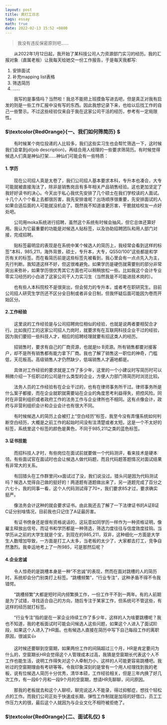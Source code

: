 ```yaml
---
layout: post
title: 真打工日志
tags: essay
math: true
date: 2022-02-13 15:52 +0800
---
```


> 我没有违反保密原则吧……

&emsp;&emsp;从2022年1月12日起，我开始了某科技公司人力资源部门实习的经历。我的汇报对象（直属老板）让我每天给她交一份工作报告，于是每天我都写:

1. 安排面试
2. 补充mapping list表格
3. 筛选简历
4. ……

&emsp;&emsp;我写的是事情吗？当然啦！我总不能把上班摸鱼写进去吧，但是真正对我有启发的则是一些工作汇报中没有写的东西。因此我想记录下来，也给以后找工作的自己一些警示。不过这些经验仅来自于我在这家公司干活的经历，参考有一定局限性。

### $\textcolor{RedOrange}{一、我们如何筛简历} $

&emsp;&emsp;有时候某个岗位投递的人比较多，我们这些实习生也会帮忙筛选一下，这时候我们会拿到jd(job description)，再结合用人经理的一些要求筛简历。有时候觉得候选人们真是神仙打架……神仙们可能会有一些特质：

#### 1. 学历

&emsp;&emsp;现在公司招人真是太卷了，我们公司招人基本要求本科，专升本也凑合，大专可能就被直接淘汰了，除非是销售岗且有多年相关产品销售经验。这也更加坚定了我好好读书的决心。今天出于私心我优先安排了几个硕士在我们学校读的人面试。十几个人个个看上去都很厉害，我先安排谁呢？出场顺序很重要，先安排面试的人如果合适后面的人可能就没机会了。既然我不知道谁更厉害，干脆就给校友一点好处吧。

&emsp;&emsp;公司用moka系统进行招聘，虽然这个系统有时候会抽风，但它总体还算好用。我认为它最重要的功能是对候选人贴标签，以及协助招聘团队和用人部门对接，完成招聘。

&emsp;&emsp;贴标签最明显的表现是在系统中某个候选人的简历上，我经常会看到这样的标签“本科，985,211，海外背景，硕士，专升本，大专，QS50/100”这些都是和学历有关的标签。而在看简历前是这些标签先被看到，我心里会有一点点先入为主，先行判断。我知道这样不好，但这很难避免。如果学历是硬伤就需要别的部分非常突出来弥补，如果学历很优秀其它方面也可以稍稍放松一些。比如我这个会计专业零实习经历的小白进了这家公司干人力实习生（当然我是不可能进技术岗的）。

&emsp;&emsp;也有些人本科院校不是很突出，但会努力的专升本，或者考在职研究生。目前公司招人研究生学历还不区分全日制或者非全日制，但我怀疑后面可能因为卷而开始区分。

#### 2.工作经验

&emsp;&emsp;这里说的工作经验是与公司招聘岗位相似的经验，也就是说两者要相契合才行。比如我打工的这家公司招人力岗时，就要求有在互联网科技企业干过的经验，因为我们要招一些科技人才，相应的招聘经理就要有招这类人的经历。

&emsp;&emsp;招销售时，要求有自己的厂商资源，也就是to B资源。所有销售都要对接客户，却不是所有销售都有能力拿下厂商。我也了解了销售这一职位的神奇，门槛低，天花板高。高级销售人才仍然缺少，低端销售人才遍地都是。

&emsp;&emsp;具体对工作经验的要求就是工作了多少年，这里的一个小建议时写简历时可以稍微介绍一下任职过的公司是什么类型的企业，方便人力部门筛简历时浏览比较。

&emsp;&emsp;法务人员的工作经验有在企业干过的，也有在律师事务所干过。律师事务所是什么案子都接，而在企业就职就需要站在企业的角度思考利益得失，把控风险。同时在非营利组织或者政府工作的法务工作与企业律所也不相同。这有点像会计，政府与非营利组织会计和企业会计也有很大不同。

&emsp;&emsp;有时候候选人的简历上会被打上“空白经历”标签，我至今没有弄懂系统如何判断空白经历，大概是之前工作的起始时间没有注清楚或者太短。这是一个不太好的标签，系统里这个标签的颜色是黄色，不同于985,211之类的蓝色标签。



#### 3.证书技能

&emsp;&emsp;而招科技人才时，有些岗位在面试前就要做一个代码测评，看来技术是硬本领。有些面试官在面试时也会让候选人做代码题，而且代码题答题情况对面试结果有非常大的关系。

&emsp;&emsp;有回猎头在工作群里问xx面试过了没，我们说没过。猎头问是因为代码测试吗？候选人觉得自己做的挺好的！两道题有道题做出来了，另一道题完成了百分之六七十。我的同事一看，这个人代码测试得了70+，我们要求85才过，要求确实挺严。

&emsp;&emsp;像法务会计这种的就会要求证书。由此我还去了解了一下法律证书的A证B证C证分别啥情况，目前我也只记住了A证最厉害。

&emsp;&emsp;有证书傍身还是很有资格说话的，这玩意如同学历一样作为一种资格证明，像雇主释放出信号。而证书和学历都是一种筛选，筛选力度往往与信度效度挂钩。当学历从之前的大学生就是个宝，到现在的985,211，双非，这种细化一方面是大学生人数增加导致，一方面是打工人太多，当老板的太少了，大家都去打工，竞争自然激烈。我幸运地考上了一所985，可是那然后呢？

#### 4.企业忠诚

&emsp;&emsp;令人惊奇的是跳槽本身是一种“不忠诚”的表现，然而在面对跳槽的人的简历时，系统却会分门别类打上标签。“跳槽频繁”，“行业专注”，这种矛盾不得不令我错愕。

&emsp;&emsp;“跳槽频繁”大都是短时间内频繁换工作，一份工作干不到一两年。有的人前期是为了试错，寻找适合自己的方向，随后专注于某家工作，但系统可不管这些，有这样的经历就打标签。

&emsp;&emsp;“行业专注”指的是在一家企业持续工作了多少年，这样的人为啥要跳槽呢？我也不知道，我的老板面试时可能会问候选人这些问题，如果这个人进入了面试阶段，如果这个人进入了HR面。也有候选人直接在简历中写下自己每段工作的离职原因，很诚实👍

&emsp;&emsp;这时候还要聊到空窗期，如果两份工作的间隔超过三个月，HR是肯定要问为什么的，空窗期长HR会觉得这个人管理成本过高，我猜是空窗期长代表这个人不工作也能生活，说明工作得失对这个人牵制力小，这样的人可能更容易跳槽吧。我听过的空窗期理由有考研等等。令我印象深刻的是曾有一个用人经理找到我的老板，说有位候选人简历十分优秀，清华本硕，工作经验相关，但是三年内换了好几次工作，有一段6个月和一段9个月的空窗期，想请HR先聊聊，问问原因。

&emsp;&emsp;那我的老板就去和这个人聊呗，聊完说这人不能录，得过抑郁症，想找个轻松点的工作。而我们公司正处于快速成长期，弹性工作制就是加班的好借口，员工工作压力大的很，最后这个人就因为与企业文化不相符被拒绝了。

### $\textcolor{RedOrange}{二、面试礼仪} $



